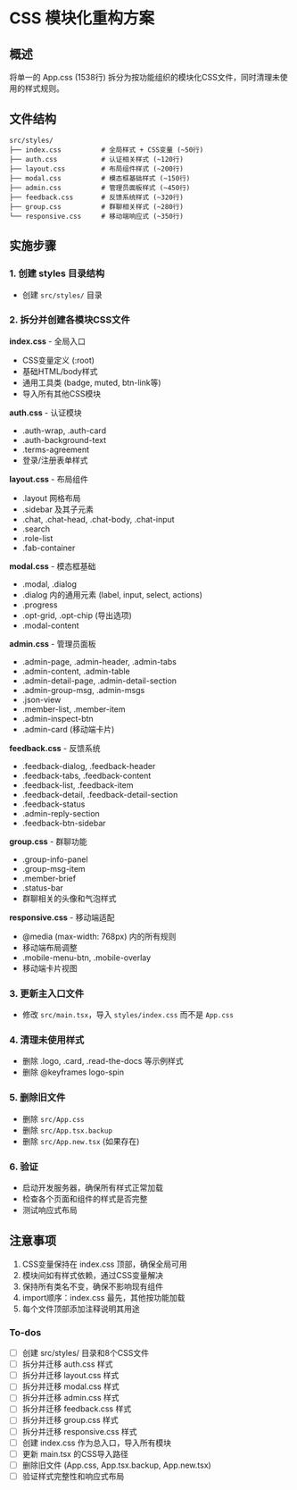 <!-- 2d3676c2-00b4-4b82-ad76-472346bdd4ff e9ebcad1-6249-49fb-af2f-15bea2f9965d -->
# CSS 模块化重构方案

## 概述

将单一的 App.css (1538行) 拆分为按功能组织的模块化CSS文件，同时清理未使用的样式规则。

## 文件结构

```
src/styles/
├── index.css          # 全局样式 + CSS变量 (~50行)
├── auth.css           # 认证相关样式 (~120行)
├── layout.css         # 布局组件样式 (~200行)
├── modal.css          # 模态框基础样式 (~150行)
├── admin.css          # 管理员面板样式 (~450行)
├── feedback.css       # 反馈系统样式 (~320行)
├── group.css          # 群聊相关样式 (~280行)
└── responsive.css     # 移动端响应式 (~350行)
```

## 实施步骤

### 1. 创建 styles 目录结构

- 创建 `src/styles/` 目录

### 2. 拆分并创建各模块CSS文件

**index.css** - 全局入口

- CSS变量定义 (:root)
- 基础HTML/body样式
- 通用工具类 (badge, muted, btn-link等)
- 导入所有其他CSS模块

**auth.css** - 认证模块

- .auth-wrap, .auth-card
- .auth-background-text
- .terms-agreement
- 登录/注册表单样式

**layout.css** - 布局组件

- .layout 网格布局
- .sidebar 及其子元素
- .chat, .chat-head, .chat-body, .chat-input
- .search
- .role-list
- .fab-container

**modal.css** - 模态框基础

- .modal, .dialog
- .dialog 内的通用元素 (label, input, select, actions)
- .progress
- .opt-grid, .opt-chip (导出选项)
- .modal-content

**admin.css** - 管理员面板

- .admin-page, .admin-header, .admin-tabs
- .admin-content, .admin-table
- .admin-detail-page, .admin-detail-section
- .admin-group-msg, .admin-msgs
- .json-view
- .member-list, .member-item
- .admin-inspect-btn
- .admin-card (移动端卡片)

**feedback.css** - 反馈系统

- .feedback-dialog, .feedback-header
- .feedback-tabs, .feedback-content
- .feedback-list, .feedback-item
- .feedback-detail, .feedback-detail-section
- .feedback-status
- .admin-reply-section
- .feedback-btn-sidebar

**group.css** - 群聊功能

- .group-info-panel
- .group-msg-item
- .member-brief
- .status-bar
- 群聊相关的头像和气泡样式

**responsive.css** - 移动端适配

- @media (max-width: 768px) 内的所有规则
- 移动端布局调整
- .mobile-menu-btn, .mobile-overlay
- 移动端卡片视图

### 3. 更新主入口文件

- 修改 `src/main.tsx`，导入 `styles/index.css` 而不是 `App.css`

### 4. 清理未使用样式

- 删除 .logo, .card, .read-the-docs 等示例样式
- 删除 @keyframes logo-spin

### 5. 删除旧文件

- 删除 `src/App.css`
- 删除 `src/App.tsx.backup`
- 删除 `src/App.new.tsx` (如果存在)

### 6. 验证

- 启动开发服务器，确保所有样式正常加载
- 检查各个页面和组件的样式是否完整
- 测试响应式布局

## 注意事项

1. CSS变量保持在 index.css 顶部，确保全局可用
2. 模块间如有样式依赖，通过CSS变量解决
3. 保持所有类名不变，确保不影响现有组件
4. import顺序：index.css 最先，其他按功能加载
5. 每个文件顶部添加注释说明其用途

### To-dos

- [ ] 创建 src/styles/ 目录和8个CSS文件
- [ ] 拆分并迁移 auth.css 样式
- [ ] 拆分并迁移 layout.css 样式
- [ ] 拆分并迁移 modal.css 样式
- [ ] 拆分并迁移 admin.css 样式
- [ ] 拆分并迁移 feedback.css 样式
- [ ] 拆分并迁移 group.css 样式
- [ ] 拆分并迁移 responsive.css 样式
- [ ] 创建 index.css 作为总入口，导入所有模块
- [ ] 更新 main.tsx 的CSS导入路径
- [ ] 删除旧文件 (App.css, App.tsx.backup, App.new.tsx)
- [ ] 验证样式完整性和响应式布局